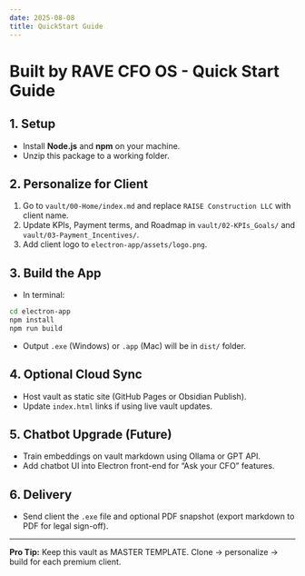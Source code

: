 ```yaml
---
date: 2025-08-08
title: QuickStart Guide
---
```

# Built by RAVE CFO OS - Quick Start Guide

## 1. Setup
- Install **Node.js** and **npm** on your machine.
- Unzip this package to a working folder.

## 2. Personalize for Client
1. Go to `vault/00-Home/index.md` and replace `RAISE Construction LLC` with client name.
2. Update KPIs, Payment terms, and Roadmap in `vault/02-KPIs_Goals/` and `vault/03-Payment_Incentives/`.
3. Add client logo to `electron-app/assets/logo.png`.

## 3. Build the App
- In terminal:
```bash
cd electron-app
npm install
npm run build
```
- Output `.exe` (Windows) or `.app` (Mac) will be in `dist/` folder.

## 4. Optional Cloud Sync
- Host vault as static site (GitHub Pages or Obsidian Publish).
- Update `index.html` links if using live vault updates.

## 5. Chatbot Upgrade (Future)
- Train embeddings on vault markdown using Ollama or GPT API.
- Add chatbot UI into Electron front-end for “Ask your CFO” features.

## 6. Delivery
- Send client the `.exe` file and optional PDF snapshot (export markdown to PDF for legal sign-off).

---
**Pro Tip:** Keep this vault as MASTER TEMPLATE. Clone → personalize → build for each premium client.
